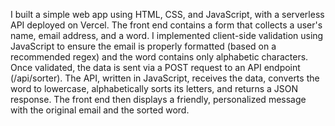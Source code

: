 I built a simple web app using HTML, CSS, and JavaScript, with a serverless API deployed on Vercel. The front end contains a form that collects a user's name, email address, and a word. I implemented client-side validation using JavaScript to ensure the email is properly formatted (based on a recommended regex) and the word contains only alphabetic characters. Once validated, the data is sent via a POST request to an API endpoint (/api/sorter). The API, written in JavaScript, receives the data, converts the word to lowercase, alphabetically sorts its letters, and returns a JSON response. The front end then displays a friendly, personalized message with the original email and the sorted word.
